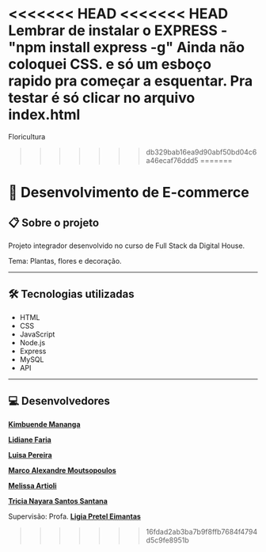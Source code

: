 <<<<<<< HEAD
<<<<<<< HEAD
Lembrar de instalar o EXPRESS - "npm install express -g"
Ainda não coloquei CSS.
e só um esboço rapido pra começar a esquentar.
Pra testar é só clicar no arquivo index.html
=======
Floricultura
>>>>>>> db329bab16ea9d90abf50bd04c6a46ecaf76ddd5
=======
# 🌷 Desenvolvimento de E-commerce 

## 📋 Sobre o projeto 
Projeto integrador desenvolvido no curso de Full Stack da Digital House.
>
Tema: Plantas, flores e decoração.

---

## 🛠 Tecnologias utilizadas
- HTML
- CSS
- JavaScript
- Node.js
- Express
- MySQL
- API

---

## 💻 Desenvolvedores 
[**Kimbuende Mananga**](https://github.com/kimbuende)
>
[**Lidiane Faria**](https://github.com/lidifaria)
>
[**Luisa Pereira**](https://github.com/lunievas)
>
[**Marco Alexandre Moutsopoulos**](https://github.com/MarcoMoutsopoulos)
>
[**Melissa Artioli**](https://github.com/Umarti5)
>
[**Tricia Nayara Santos Santana**](https://github.com/triciasanttana)
>
Supervisão: Profa. [**Ligia Pretel Eimantas**](https://github.com/ligiapretel)
>>>>>>> 16fdad2ab3ba7b9f8ffb7684f4794d5c9fe8951b
